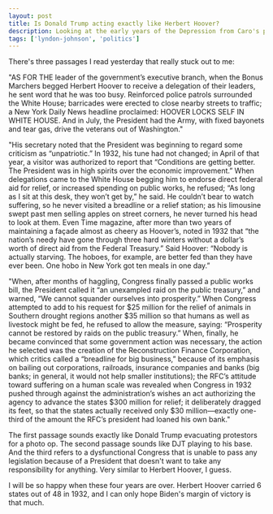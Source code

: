 ```yaml
---
layout: post
title: Is Donald Trump acting exactly like Herbert Hoover?
description: Looking at the early years of the Depression from Caro's point of view
tags: ['lyndon-johnson', 'politics']
---
```


There's three passages I read yesterday that really stuck out to me:

"AS FOR THE leader of the government’s executive branch, when the Bonus Marchers begged Herbert Hoover to receive a delegation of their leaders, he sent word that he was too busy. Reinforced police patrols surrounded the White House; barricades were erected to close nearby streets to traffic; a New York Daily News headline proclaimed: HOOVER LOCKS SELF IN WHITE HOUSE. And in July, the President had the Army, with fixed bayonets and tear gas, drive the veterans out of Washington."

"His secretary noted that the President was beginning to regard some criticism as “unpatriotic.” In 1932, his tune had not changed; in April of that year, a visitor was authorized to report that “Conditions are getting better. The President was in high spirits over the economic improvement.” When delegations came to the White House begging him to endorse direct federal aid for relief, or increased spending on public works, he refused; “As long as I sit at this desk, they won’t get by,” he said. He couldn’t bear to watch suffering, so he never visited a breadline or a relief station; as his limousine swept past men selling apples on street corners, he never turned his head to look at them. Even Time magazine, after more than two years of maintaining a façade almost as cheery as Hoover’s, noted in 1932 that “the nation’s needy have gone through three hard winters without a dollar’s worth of direct aid from the Federal Treasury.” Said Hoover: “Nobody is actually starving. The hoboes, for example, are better fed than they have ever been. One hobo in New York got ten meals in one day.”

"When, after months of haggling, Congress finally passed a public works bill, the President called it “an unexampled raid on the public treasury,” and warned, “We cannot squander ourselves into prosperity.” When Congress attempted to add to his request for $25 million for the relief of animals in Southern drought regions another $35 million so that humans as well as livestock might be fed, he refused to allow the measure, saying: “Prosperity cannot be restored by raids on the public treasury.” When, finally, he became convinced that some government action was necessary, the action he selected was the creation of the Reconstruction Finance Corporation, which critics called a “breadline for big business,” because of its emphasis on bailing out corporations, railroads, insurance companies and banks (big banks; in general, it would not help smaller institutions); the RFC’s attitude toward suffering on a human scale was revealed when Congress in 1932 pushed through against the administration’s wishes an act authorizing the agency to advance the states $300 million for relief; it deliberately dragged its feet, so that the states actually received only $30 million—exactly one-third of the amount the RFC’s president had loaned his own bank."

The first passage sounds exactly like Donald Trump evacuating protestors for a photo op. The second passage sounds like DJT playing to his base. And the third refers to a dysfunctional Congress that is unable to pass any legislation because of a President that doesn't want
to take any responsibility for anything. Very similar to Herbert Hoover, I guess.

I will be so happy when these four years are over. Herbert Hoover carried 6 states out of 48 in 1932, and I can only hope Biden's margin of victory is that much.
